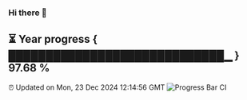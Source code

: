### Hi there 👋
⏳ Year progress { █████████████████████████████▁ } 97.68 %
---
⏰ Updated on Mon, 23 Dec 2024 12:14:56 GMT
![Progress Bar CI](https://github.com/Moyi321/Moyi321/workflows/Progress%20Bar%20CI/badge.svg)
